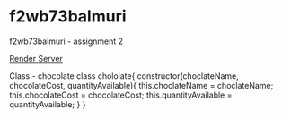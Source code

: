 # f2wb73balmuri
f2wb73balmuri - assignment 2

[Render Server](https://f2wb73balmuri.onrender.com/)

Class - chocolate class chololate{ constructor(choclateName, chocolateCost, quantityAvailable){ this.choclateName = choclateName; this.chocolateCost = chocolateCost; this.quantityAvailable = quantityAvailable; } }
